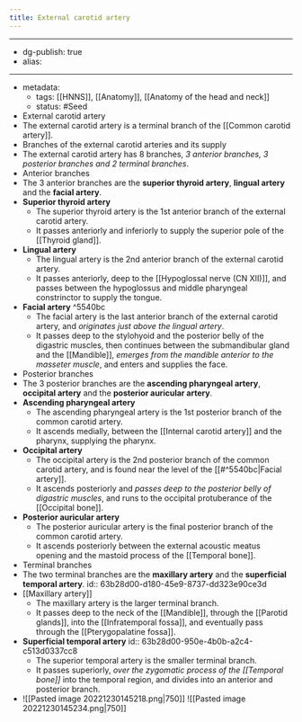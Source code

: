 ```yaml
---
title: External carotid artery
---
```


- --
- dg-publish: true
- alias:
- --
- metadata:
	- tags: [[HNNS]], [[Anatomy]], [[Anatomy of the head and neck]]
	- status: #Seed
- External carotid artery
- The external carotid artery is a terminal branch of the [[Common carotid artery]].
- Branches of the external carotid arteries and its supply
- The external carotid artery has 8 branches, *3 anterior branches, 3 posterior branches and 2 terminal branches*.
- Anterior branches
- The 3 anterior branches are the **superior thyroid artery**, **lingual artery** and the **facial artery**.
- **Superior thyroid artery**
	- The superior thyroid artery is the 1st anterior branch of the external carotid artery.
	- It passes anteriorly and inferiorly to supply the superior pole of the [[Thyroid gland]].
- **Lingual artery**
	- The lingual artery is the 2nd anterior branch of the external carotid artery.
	- It passes anteriorly, deep to the [[Hypoglossal nerve (CN XII)]], and passes between the hypoglossus and middle pharyngeal constrinctor to supply the tongue.
- **Facial artery** ^5540bc
	- The facial artery is the last anterior branch of the external carotid artery, and *originates just above the lingual artery*.
	- It passes deep to the stylohyoid and the posterior belly of the digastric muscles, then continues between the submandibular gland and the [[Mandible]], *emerges from the mandible anterior to the masseter muscle*, and enters and supplies the face.
- Posterior branches
- The 3 posterior branches are the **ascending pharyngeal artery**, **occipital artery** and the **posterior auricular artery**.
- **Ascending pharyngeal artery**
	- The ascending pharyngeal artery is the 1st posterior branch of the common carotid artery.
	- It ascends medially, between the [[Internal carotid artery]] and the pharynx, supplying the pharynx.
- **Occipital artery**
	- The occipital artery is the 2nd posterior branch of the common carotid artery, and is found near the level of the [[#^5540bc|Facial artery]].
	- It ascends posteriorly and *passes deep to the posterior belly of digastric muscles*, and runs to the occipital protuberance of the [[Occipital bone]].
- **Posterior auricular artery**
	- The posterior auricular artery is the final posterior branch of the common carotid artery.
	- It ascends posteriorly between the external acoustic meatus opening and the mastoid process of the [[Temporal bone]].
- Terminal branches
- The two terminal branches are the **maxillary artery** and the **superficial temporal artery**.
  id:: 63b28d00-d180-45e9-8737-dd323e90ce3d
- [[Maxillary artery]]
	- The maxillary artery is the larger terminal branch.
	- It passes deep to the neck of the [[Mandible]], through the [[Parotid glands]], into the [[Infratemporal fossa]], and eventually pass through the [[Pterygopalatine fossa]].
- **Superficial temporal artery**
  id:: 63b28d00-950e-4b0b-a2c4-c513d0337cc8
	- The superior temporal artery is the smaller terminal branch.
	- It passes superiorly, *over the zygomatic process of the [[Temporal bone]]* into the temporal region, and divides into an anterior and posterior branch.
- ![[Pasted image 20221230145218.png|750]] ![[Pasted image 20221230145234.png|750]]